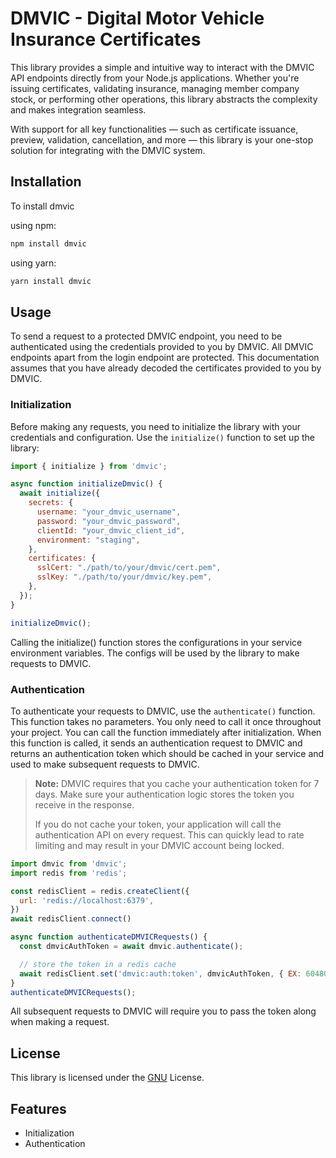 # DMVIC - Digital Motor Vehicle Insurance Certificates

This library provides a simple and intuitive way to interact with the DMVIC API endpoints directly from your Node.js applications. Whether you're issuing certificates, validating insurance, managing member company stock, or performing other operations, this library abstracts the complexity and makes integration seamless.

With support for all key functionalities — such as certificate issuance, preview, validation, cancellation, and more — this library is your one-stop solution for integrating with the DMVIC system.

## Installation

To install dmvic

using npm:
```bash
npm install dmvic
```
 using yarn:

```bash
yarn install dmvic
```

## Usage

To send a request to a protected DMVIC endpoint, you need to be authenticated using the credentials provided to you by DMVIC. All DMVIC endpoints apart from the login endpoint are protected. This documentation assumes that you have already decoded the certificates provided to you by DMVIC.

### Initialization

Before making any requests, you need to initialize the library with your credentials and configuration. Use the `initialize()` function to set up the library:


```javascript
import { initialize } from 'dmvic';

async function initializeDmvic() {
  await initialize({
    secrets: {
      username: "your_dmvic_username",
      password: "your_dmvic_password",
      clientId: "your_dmvic_client_id",
      environment: "staging",
    },
    certificates: {
      sslCert: "./path/to/your/dmvic/cert.pem",
      sslKey: "./path/to/your/dmvic/key.pem",
    },
  });
}

initializeDmvic();
```

Calling the initialize() function stores the configurations in your service environment variables. The configs will be used by the library to make requests to DMVIC.

### Authentication
To authenticate your requests to DMVIC, use the `authenticate()` function. This function takes no parameters. You only need to call it once throughout your project. You can call the function immediately after initialization. When this function is called, it sends an authentication request to DMVIC and returns an authentication token which should be cached in your service and used to make subsequent requests to DMVIC.

> **Note:** DMVIC requires that you cache your authentication token for 7 days. Make sure your authentication logic stores the token you receive in the response.
> 
> If you do not cache your token, your application will call the authentication API on every request. This can quickly lead to rate limiting and may result in your DMVIC account being locked.

```javascript
import dmvic from 'dmvic';
import redis from 'redis';

const redisClient = redis.createClient({
  url: 'redis://localhost:6379',
})
await redisClient.connect()

async function authenticateDMVICRequests() {
  const dmvicAuthToken = await dmvic.authenticate();

  // store the token in a redis cache
  await redisClient.set('dmvic:auth:token', dmvicAuthToken, { EX: 604800 });
}
authenticateDMVICRequests();
```

All subsequent requests to DMVIC will require you to pass the token along when making a request.

## License

This library is licensed under the [GNU](https://www.gnu.org/licenses/lgpl-3.0.md/) License.

## Features

- Initialization
- Authentication
